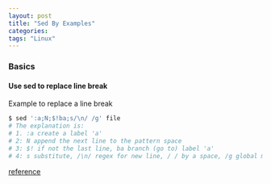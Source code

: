 ```yaml
---
layout: post
title: "Sed By Examples"
categories:
tags: "Linux"
---
```



### Basics



#### Use sed to replace line break
Example to replace a line break
```bash
$ sed ':a;N;$!ba;s/\n/ /g' file
# The explanation is:
# 1. :a create a label 'a'
# 2: N append the next line to the pattern space
# 3: $! if not the last line, ba branch (go to) label 'a'
# 4: s substitute, /\n/ regex for new line, / / by a space, /g global match (as many times as it can)
```
[reference](http://stackoverflow.com/questions/1251999/sed-how-can-i-replace-a-newline-n)
